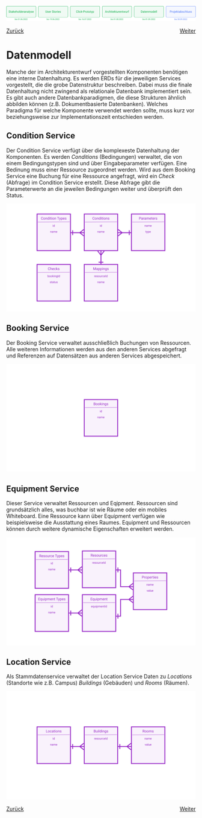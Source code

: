 ![Meilenstein 5: Datenmodell bis zum 01.09.2022](../assets/progress-05.png)

<div style="display: flex; justify-content: space-between;">
  <a href="../architekturentwurf">Zurück</a>
  <a href="../projektabschluss">Weiter</a>
</div>


# Datenmodell

Manche der im Architekturentwurf vorgestellten Komponenten benötigen eine interne Datenhaltung. Es werden ERDs für die jeweiligen Services vorgestellt, die die grobe Datenstruktur beschreiben. Dabei muss die finale Datenhaltung nicht zwingend als relationale Datenbank implementiert sein. Es gibt auch andere Datenbankparadigmen, die diese Strukturen ähnlich abbilden können (z.B. Dokumentbasierte Datenbanken). Welches Paradigma für welche Komponente verwendet werden sollte, muss kurz vor beziehungsweise zur Implementationszeit entschieden werden.

## Condition Service

Der Condition Service verfügt über die komplexeste Datenhaltung der Komponenten. Es werden *Conditions* (Bedingungen) verwaltet, die von einem Bedingungstypen sind und über Eingabeparameter verfügen. Eine Bedinung muss einer Ressource zugeordnet werden. Wird aus dem Booking Service eine Buchung für eine Ressource angefragt, wird ein *Check* (Abfrage) im Condition Service erstellt. Diese Abfrage gibt die Parameterwerte an die jeweilen Bedingungen weiter und überprüft den Status.

![Datenmodell Condition Service](../assets/datenmodell-conditions-service.png)

## Booking Service

Der Booking Service verwaltet ausschließlich Buchungen von Ressourcen. Alle weiteren Informationen werden aus den anderen Services abgefragt und Referenzen auf Datensätzen aus anderen Services abgespeichert.

![Datenmodell Booking Service](../assets/datenmodell-booking-service.png)

## Equipment Service

Dieser Service verwaltet Ressourcen und Eqipment. Ressourcen sind grundsätzlich alles, was buchbar ist wie Räume oder ein mobiles Whiteboard. Eine Ressource kann über Equipment verfügen wie beispielsweise die Ausstattung eines Raumes. Equipment und Ressourcen können durch weitere dynamische Eigenschaften erweitert werden.

![Datenmodell Equipment Service](../assets/datenmodell-equipment-service.png)

## Location Service

Als Stammdatenservice verwaltet der Location Service Daten zu *Locations* (Standorte wie z.B. Campus) *Buildings* (Gebäuden) und *Rooms* (Räumen).

![Datenmodell Location Service](../assets/datenmodell-location-service.png)

<div style="display: flex; justify-content: space-between;">
  <a href="../architekturentwurf">Zurück</a>
  <a href="../projektabschluss">Weiter</a>
</div>
